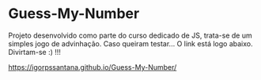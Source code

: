 # Guess-My-Number

Projeto desenvolvido como parte do curso dedicado de JS, trata-se de um simples jogo de advinhação. Caso queiram testar... O link está logo abaixo. Divirtam-se :) !!!

https://igorpssantana.github.io/Guess-My-Number/

